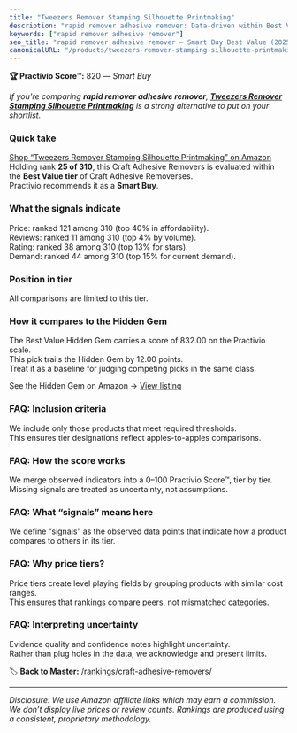 ```yaml
---
title: "Tweezers Remover Stamping Silhouette Printmaking"
description: "rapid remover adhesive remover: Data-driven within Best Value ranking using the Practivio Score™. Positioned by quality, value, demand, findability, momentum."
keywords: ["rapid remover adhesive remover"]
seo_title: "rapid remover adhesive remover — Smart Buy Best Value (2025)"
canonicalURL: "/products/tweezers-remover-stamping-silhouette-printmaking-B08FR8XW57/"
---
```


**🏆 Practivio Score™:** 820 — _Smart Buy_


*If you're comparing **rapid remover adhesive remover**, **[Tweezers Remover Stamping Silhouette Printmaking](https://www.amazon.com/dp/B08FR8XW57?tag=practivio-20)** is a strong alternative to put on your shortlist.*
### Quick take
[Shop “Tweezers Remover Stamping Silhouette Printmaking” on Amazon](https://www.amazon.com/dp/B08FR8XW57?tag=practivio-20)
Holding rank **25 of 310**, this Craft Adhesive Removers is evaluated within the **Best Value tier** of Craft Adhesive Removerses.  
Practivio recommends it as a **Smart Buy**.

### What the signals indicate
Price: ranked 121 among 310 (top 40% in affordability).  
Reviews: ranked 11 among 310 (top 4% by volume).  
Rating: ranked 38 among 310 (top 13% for stars).  
Demand: ranked 44 among 310 (top 15% for current demand).

### Position in tier
All comparisons are limited to this tier.

### How it compares to the Hidden Gem
The Best Value Hidden Gem carries a score of 832.00 on the Practivio scale.  
This pick trails the Hidden Gem by 12.00 points.  
Treat it as a baseline for judging competing picks in the same class.  

See the Hidden Gem on Amazon → [View listing](https://www.amazon.com/dp/B0CJNS7RV1?tag=practivio-20)

### FAQ: Inclusion criteria
We include only those products that meet required thresholds.  
This ensures tier designations reflect apples-to-apples comparisons.

### FAQ: How the score works
We merge observed indicators into a 0–100 Practivio Score™, tier by tier.  
Missing signals are treated as uncertainty, not assumptions.

### FAQ: What “signals” means here
We define “signals” as the observed data points that indicate how a product compares to others in its tier.

### FAQ: Why price tiers?
Price tiers create level playing fields by grouping products with similar cost ranges.  
This ensures that rankings compare peers, not mismatched categories.

### FAQ: Interpreting uncertainty
Evidence quality and confidence notes highlight uncertainty.  
Rather than plug holes in the data, we acknowledge and present limits.


🏷️ **Back to Master:** [/rankings/craft-adhesive-removers/](/rankings/craft-adhesive-removers/)

---
_Disclosure: We use Amazon affiliate links which may earn a commission. We don’t display live prices or review counts. Rankings are produced using a consistent, proprietary methodology._
